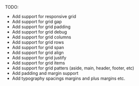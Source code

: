 TODO:

- Add support for responsive grid
- Add support for grid gap
- Add support for grid padding
- Add support for grid debug
- Add support for grid columns
- Add support for grid rows
- Add support for grid span
- Add support for grid align
- Add support for grid justify
- Add support for grid items
- Add support for grid patters (aside, main, header, footer, etc)
- Add padding and margin support
- Add typography spacings margins and plus margins etc.
